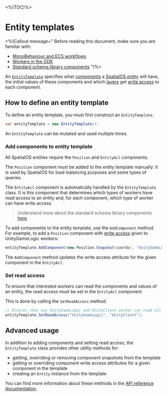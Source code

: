 <%(TOC)%>

# Entity templates

<%(Callout message="
Before reading this document, make sure you are familiar with:

  * [MonoBehaviour and ECS workflows]({{urlRoot}}/reference/workflows/which-workflow)
  * [Workers in the GDK]({{urlRoot}}/reference/concepts/worker)
  * [Standard schema library components](https://docs.improbable.io/reference/latest/shared/glossary#standard-schema-library-components)
")%>

An [`EntityTemplate`]({{urlRoot}}/api/core/entity-template) specifies what [components]({{urlRoot}}/reference/glossary#spatialos-component) a [SpatialOS entity]({{urlRoot}}/reference/glossary#spatialos-entity) will have, the initial values of these components and which [layers](https://docs.improbable.io/reference/latest/shared/glossary#layers) get [write access]({{urlRoot}}/reference//glossary#authority) to each component.

## How to define an entity template

To define an entity template, you must first construct an `EntityTemplate`.

```csharp
var entityTemplate = new EntityTemplate();
```

An `EntityTemplate` can be mutated and used multiple times.

### Add components to entity template

All SpatialOS entities require the `Position` and `EntityAcl` components.

The `Position` component must be added to the entity template manually. It is used by SpatialOS for load-balancing purposes and some types of queries.

The `EntityAcl` component is automatically handled by the `EntityTemplate` class. It is this component that determines which types of workers have read access to an entity and, for each component, which type of worker can have write access.

> Understand more about the standard schema library components [here](https://docs.improbable.io/reference/latest/shared/glossary#standard-schema-library-components).

To add components to the entity template, use the `AddComponent` method. For example, to add a `Position` component with [write access]({{urlRoot}}/reference//glossary#authority) given to UnityGameLogic workers:

```csharp
entityTemplate.AddComponent(new Position.Snapshot(coords), "UnityGameLogic");
```

The `AddComponent` method updates the write access attribute for the given component in the `EntityAcl`.

### Set read access

To ensure that interested workers can read the components and values of an entity, the read access must be set in the `EntityAcl` component.

This is done by calling the `SetReadAccess` method.

```csharp
// Ensures that any UnityGameLogic and UnityClient worker can read all components on an entity
entityTemplate.SetReadAccess("UnityGameLogic", "UnityClient");
```

## Advanced usage

In addition to adding components and setting read access, the `EntityTemplate` class provides other utility methods for:

* getting, overriding or removing component snapshots from the template
* getting or overriding component write access attributes for a given component in the template
* creating an `Entity` instance from the template

You can find more information about these methods in the [API reference documentation]({{urlRoot}}/api/core/entity-template#entitytemplate-class).
